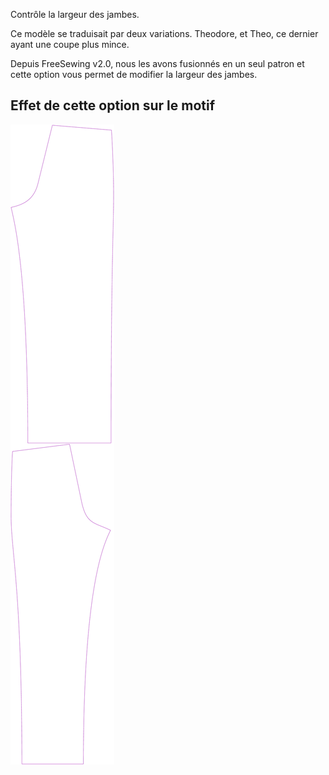 
Contrôle la largeur des jambes.

<Note>

Ce modèle se traduisait par deux variations. Theodore, et Theo, ce dernier ayant
une coupe plus mince.

Depuis FreeSewing v2.0, nous les avons fusionnés en un seul patron et cette option
vous permet de modifier la largeur des jambes.

</Note>

## Effet de cette option sur le motif
![Cette image montre l'effet de cette option en superposant plusieurs variantes qui ont une valeur différente pour cette option](titan_fitknee_sample.svg "Effet de cette option sur le motif")